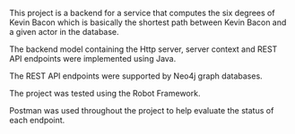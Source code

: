 This project is a backend for a service that computes the six degrees of Kevin Bacon which is basically the shortest path between Kevin Bacon and a given actor in the database.

The backend model containing the Http server, server context and REST API endpoints were implemented using Java. 

The REST API endpoints were supported by Neo4j graph databases.

The project was tested using the Robot Framework.

Postman was used throughout the project to help evaluate the status of each endpoint. 

